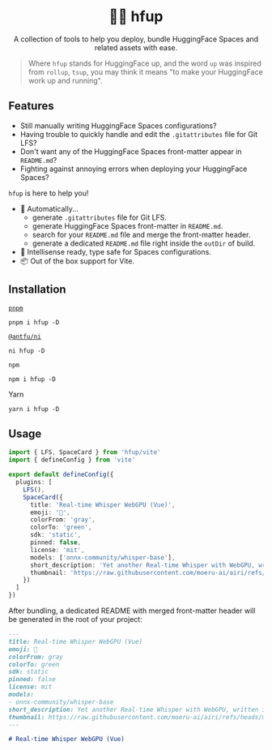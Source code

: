 <h1 align="center">🧑‍🚀 hfup</h1>

<p align="center">
  A collection of tools to help you deploy, bundle HuggingFace Spaces and related assets with ease.
</p>

> Where `hfup` stands for HuggingFace up, and the word `up` was inspired from `rollup`, `tsup`, you may think it means "to make your HuggingFace work up and running".

## Features

- Still manually writing HuggingFace Spaces configurations?
- Having trouble to quickly handle and edit the `.gitattributes` file for Git LFS?
- Don't want any of the HuggingFace Spaces front-matter appear in `README.md`?
- Fighting against annoying errors when deploying your HuggingFace Spaces?

`hfup` is here to help you!

- 🚀 Automatically...
  - generate `.gitattributes` file for Git LFS.
  - generate HuggingFace Spaces front-matter in `README.md`.
  - search for your `README.md` file and merge the front-matter header.
  - generate a dedicated `README.md` file right inside the `outDir` of build.
- 🔐 Intellisense ready, type safe for Spaces configurations.
- 📦 Out of the box support for Vite.

## Installation

[`pnpm`](https://pnpm.io/)

```shell
pnpm i hfup -D
```

[`@antfu/ni`](https://www.npmjs.com/package/@antfu/ni)

```shell
ni hfup -D
```

`npm`

```shell
npm i hfup -D
```

Yarn

```shell
yarn i hfup -D
```

## Usage

```ts
import { LFS, SpaceCard } from 'hfup/vite'
import { defineConfig } from 'vite'

export default defineConfig({
  plugins: [
    LFS(),
    SpaceCard({
      title: 'Real-time Whisper WebGPU (Vue)',
      emoji: '🎤',
      colorFrom: 'gray',
      colorTo: 'green',
      sdk: 'static',
      pinned: false,
      license: 'mit',
      models: ['onnx-community/whisper-base'],
      short_description: 'Yet another Real-time Whisper with WebGPU, written in Vue',
      thumbnail: 'https://raw.githubusercontent.com/moeru-ai/airi/refs/heads/main/packages/whisper-webgpu/public/banner.png'
    })
  ]
})
```

After bundling, a dedicated README with merged front-matter header will be generated in the root of your project:

```md
---
title: Real-time Whisper WebGPU (Vue)
emoji: 🎤
colorFrom: gray
colorTo: green
sdk: static
pinned: false
license: mit
models:
- onnx-community/whisper-base
short_description: Yet another Real-time Whisper with WebGPU, written in Vue
thumbnail: https://raw.githubusercontent.com/moeru-ai/airi/refs/heads/main/packages/whisper-webgpu/public/banner.png
---

# Real-time Whisper WebGPU (Vue)
```
